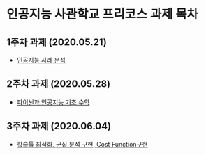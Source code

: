 # 인공지능 사관학교 프리코스 과제 목차

## 1주차 과제 (2020.05.21)

- [인공지능 사례 분석](https://naver.com)

## 2주차 과제 (2020.05.28)

- [파이썬과 인공지능 기초 수학](https://github.com/hyesu-shin/ai_project_shin/blob/master/2%EC%A3%BC%EC%B0%A8%EA%B3%BC%EC%A0%9C.ipynb)
## 3주차 과제 (2020.06.04)

- [학습률 최적화, 군집 분석 구현, Cost Function구현](https://github.com/hyesu-shin/ai_project_shin/blob/master/3%EC%A3%BC%EC%B0%A8%EA%B3%BC%EC%A0%9C.ipynb)
